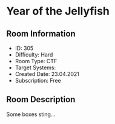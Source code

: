 ﻿# Year of the Jellyfish

## Room Information
- ID: 305
- Difficulty: Hard
- Room Type: CTF
- Target Systems: 
- Created Date: 23.04.2021
- Subscription: Free

## Room Description
Some boxes sting...
